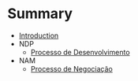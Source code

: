 # Summary

* [Introduction](README.md)
* NDP
  * [Processo de Desenvolvimento](ndp/processo-de-desenvolvimento.md)
* NAM
  * [Processo de Negociação](nam/processo-de-negociacao.md)